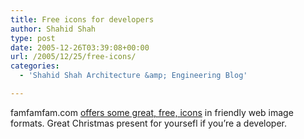 ```yaml
---
title: Free icons for developers
author: Shahid Shah
type: post
date: 2005-12-26T03:39:08+00:00
url: /2005/12/25/free-icons/
categories:
  - 'Shahid Shah Architecture &amp; Engineering Blog'

---
```

famfamfam.com  [offers some great, free, icons][1] in friendly web image formats. Great Christmas present for yoursefl if you&#8217;re a developer.

 [1]: http://www.famfamfam.com/lab/icons/